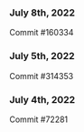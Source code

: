 ### July 8th, 2022

Commit #160334

### July 5th, 2022

Commit #314353


### July 4th, 2022

Commit #72281
